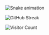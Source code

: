 




![Snake animation](https://github.com/TheHMBB/TheHMBB/blob/Snake/github-contribution-grid-snake.svg)

![GitHub Streak](https://streak-stats.demolab.com?user=TheHMBB&theme=tokyonight&hide_border=true)

![Visitor Count](https://komarev.com/ghpvc/?username=TheHMBB&style=flat-square&color=blue)

